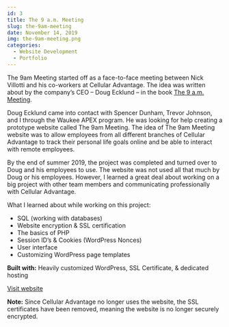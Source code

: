 ```yaml
---
id: 3
title: The 9 a.m. Meeting
slug: the-9am-meeting
date: November 14, 2019
img: the-9am-meeting.png
categories:
  - Website Development
  - Portfolio
---
```


The 9am Meeting started off as a face-to-face meeting between Nick Villotti and his co-workers at Cellular Advantage. The idea was written about by the company’s CEO – Doug Ecklund – in the book [The 9 a.m. Meeting](https://www.amazon.com/m-Meeting-High-Impact-Meaningful-Energizing-ebook/dp/B01GGUS9T6).

<!--more-->

Doug Ecklund came into contact with Spencer Dunham, Trevor Johnson, and I through the Waukee APEX program. He was looking for help creating a prototype website called The 9am Meeting. The idea of The 9am Meeting website was to allow employees from all different branches of Cellular Advantage to track their personal life goals online and be able to interact with remote employees.

By the end of summer 2019, the project was completed and turned over to Doug and his employees to use. The website was not used all that much by Doug or his employees. However, I learned a great deal about working on a big project with other team members and communicating professionally with Cellular Advantage.

What I learned about while working on this project:

  - SQL (working with databases)
  - Website encryption & SSL certification
  - The basics of PHP
  - Session ID’s & Cookies (WordPress Nonces)
  - User interface
  - Customizing WordPress page templates

**Built with:** Heavily customized WordPress, SSL Certificate, & dedicated hosting

[Visit website](http://the9ammeeting.com)

**Note:** Since Cellular Advantage no longer uses the website, the SSL certificates have been removed, meaning the website is no longer securely encrypted.
